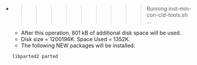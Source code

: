 * >>>>>>>>> Running inst-min-con-cld-tools.sh ...
  * After this operation, 801 kB of additional disk space will be used.
  * Disk size = 1200196K. Space Used = 1352K.
  * The following NEW packages will be installed:
  ```bash
  libparted2 parted
  ```
